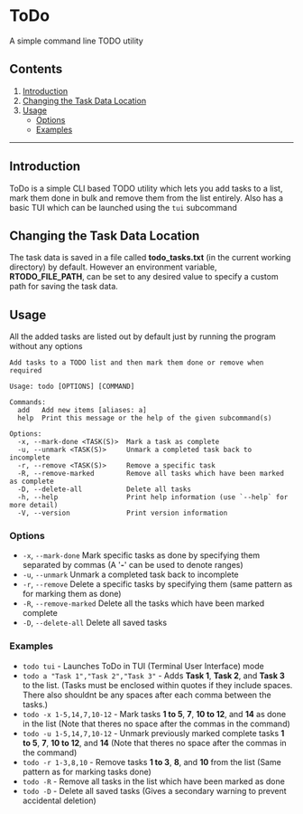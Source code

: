 # ToDo
A simple command line TODO utility

## Contents
  1. [Introduction](#introduction)
  2. [Changing the Task Data Location](#changing-the-task-data-location)
  3. [Usage](#usage)
      - [Options](#options)
      - [Examples](#examples)
      
---

## Introduction
ToDo is a simple CLI based TODO utility which lets you add tasks to a list, mark them done in bulk and remove them from the list entirely.
Also has a basic TUI which can be launched using the `tui` subcommand

## Changing the Task Data Location
The task data is saved in a file called **todo_tasks.txt** (in the current working directory) by default. However an environment variable, **RTODO_FILE_PATH**, can be set to any desired value to specify a custom path for saving the task data. 

## Usage
All the added tasks are listed out by default just by running the program without any options 

```
Add tasks to a TODO list and then mark them done or remove when required

Usage: todo [OPTIONS] [COMMAND]

Commands:
  add   Add new items [aliases: a]
  help  Print this message or the help of the given subcommand(s)

Options:
  -x, --mark-done <TASK(S)>  Mark a task as complete
  -u, --unmark <TASK(S)>     Unmark a completed task back to incomplete
  -r, --remove <TASK(S)>     Remove a specific task
  -R, --remove-marked        Remove all tasks which have been marked as complete
  -D, --delete-all           Delete all tasks
  -h, --help                 Print help information (use `--help` for more detail)
  -V, --version              Print version information
```

### Options
 - `-x`, `--mark-done`          Mark specific tasks as done by specifying them separated by commas (A '**-**' can be used to denote ranges)
 - `-u`, `--unmark`             Unmark a completed task back to incomplete
 - `-r`, `--remove`             Delete a specific tasks by specifying them (same pattern as for marking them as done)
 - `-R`, `--remove-marked`      Delete all the tasks which have been marked complete
 - `-D`, `--delete-all`         Delete all saved tasks
 
 ### Examples
  - `todo tui` - Launches ToDo in TUI (Terminal User Interface) mode  
  - `todo a "Task 1","Task 2","Task 3"` - Adds **Task 1**, **Task 2**, and **Task 3** to the list. (Tasks must be enclosed within quotes if they include spaces. There also shouldnt be any spaces after each comma between the tasks.)
  - `todo -x 1-5,14,7,10-12` - Mark tasks **1 to 5**, **7**, **10 to 12**, and **14** as done in the list (Note that theres no space after the commas in the command)
  - `todo -u 1-5,14,7,10-12` - Unmark previously marked complete tasks **1 to 5**, **7**, **10 to 12**, and **14** (Note that theres no space after the commas in the command)
  - `todo -r 1-3,8,10` - Remove tasks **1 to 3**, **8**, and **10** from the list (Same pattern as for marking tasks done)
  - `todo -R` - Remove all tasks in the list which have been marked as done
  - `todo -D` - Delete all saved tasks (Gives a secondary warning to prevent accidental deletion)
